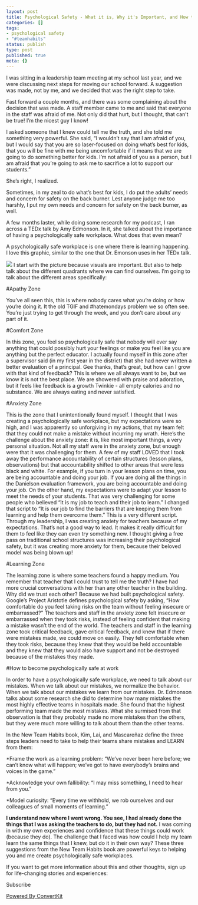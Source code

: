 ```yaml
---
layout: post
title: Psychological Safety - What it is, Why it's Important, and How to Foster it.
categories: []
tags:
- psychological safety
- "#teamhabits"
status: publish
type: post
published: true
meta: {}
---
```


I was sitting in a leadership team meeting at my school last year, and we were discussing next steps for moving our school forward. A suggestion was made, not by me, and we decided that was the right step to take.

Fast forward a couple months, and there was some complaining about the decision that was made. A staff member came to me and said that everyone in the staff was afraid of me. Not only did that hurt, but I thought, that can’t be true! I’m the nicest guy I know!

I asked someone that I knew could tell me the truth, and she told me something very powerful. She said, 
“I wouldn’t say that I am afraid of you, but I would say that you are so laser-focused on doing what’s best for kids, that you will be fine with me being uncomfortable if it means that we are going to do something better for kids. I’m not afraid of you as a person, but I am afraid that you’re going to ask me to sacrifice a lot to support our students.”

She’s right, I realized.

Sometimes, in my zeal to do what’s best for kids, I do put the adults’ needs and concern for safety on the back burner. Lest anyone judge me too harshly, I put my own needs and concern for safety on the back burner, as well.

A few months laster, while doing some research for my podcast, I ran across a TEDx talk by Amy Edmonson. In it, she talked about the importance of having a psychologically safe workplace. What does that even mean?

A psychologically safe workplace is one where there is learning happening. I love this graphic, similar to the one that Dr. Emonson uses in her TEDx talk. 
 
![](https://dellacorte.me/static/imgs/relationships/psychological-safety.png)
I start with the picture because visuals are important. But also to help talk about the different quadrants where we can find ourselves. 
I’m going to talk about the different areas specifically:

#Apathy Zone


You’ve all seen this, this is where nobody cares what you’re doing or how you’re doing it. It the old TGIF and #hatemondays problem we so often see. You’re just trying to get through the week, and you don’t care about any part of it.

#Comfort Zone


In this zone, you feel so psychologically safe that nobody will ever say anything that could possibly hurt your feelings or make you feel like you are anything but the perfect educator. I actually found myself in this zone after a supervisor said (in my first year in the district) that she had never written a better evaluation of a principal. Gee thanks, that’s great, but how can I grow with that kind of feedback? This is where we all always 
want to be, but we know it is not the best place. We are showered with praise and adoration, but it feels like feedback is a growth Twinkie - all empty calories and no substance. We are always eating and never satisfied.

#Anxiety Zone


This is the zone that I unintentionally found myself. I thought that I was creating a psychologically safe workplace, but my expectations were so high, and I was apparently so unforgiving in my actions, that my team felt that they could not make a mistake without incurring my wrath. 
Here’s the challenge about the anxiety zone: it is, like most important things, a very personal situation. Not all my staff were in the anxiety zone, but enough were that it was challenging for them. A few of my staff LOVED that I took away the performance accountability of certain structures (lesson plans, observations) but that accountability shifted to other areas that were less black and white. 
For example, if you turn in your lesson plans on time, you are being accountable and doing your job. If you are doing all the things in the Danielson evaluation framework, you are being accountable and doing your job. 
On the other hand, my expectations were to adapt your lesson to meet the needs of your students. That was very challenging for some people who believed “It is my job to teach and their job to learn.” I changed that script to “It is our job to find the barriers that are keeping them from learning and help them overcome them.” This is a very different script. 
Through my leadership, I was creating anxiety for teachers because of my expectations. That’s not a good way to lead. It makes it really difficult for them to feel like they can even try something new. 
I thought giving a free pass on traditional school structures was increasing their psychological safety, but it was creating more anxiety for them, because their beloved model was being blown up!

#Learning Zone


The learning zone is where some teachers found a happy medium. You remember that teacher that I could trust to tell me the truth? I have had more crucial conversations with her than any other teacher in the building. Why did we trust each other? Because we had built psychological safety. 
Google’s Project Aristotle defines psychological safety by asking, “How comfortable do you feel taking risks on the team without feeling insecure or embarrassed?”
The teachers and staff in the anxiety zone felt insecure or embarrassed when they took risks, instead of feeling confident that making a mistake wasn’t the end of the world. The teachers and staff in the learning zone took critical feedback, gave critical feedback, and knew that if there were mistakes made, we could move on easily. 
They felt comfortable when they took risks, because they knew that they would be held accountable and they knew that they would also have support and not be destroyed because of the mistakes they made.

#How to become psychologically safe at work


In order to have a psychologically safe workplace, we need to talk about our mistakes. When we talk about our mistakes, we normalize the behavior. When we talk about our mistakes we learn from our mistakes. 
Dr. Edmonson talks about  some research she did to determine how many mistakes the most highly effective teams in hospitals made. She found that the highest performing team made the most mistakes. What she surmised from that observation is that they probably made no more mistakes than the others, but they were much more willing to talk about them than the other teams.

In the New Team Habits book, Kim, Lai, and Mascareñaz define the three steps leaders need to take to help their teams share mistakes and LEARN from them:

*Frame the work as a learning problem: “We’ve never been here before; we can’t know what will happen; we’ve got to have everybody’s brains and voices in the game.”


*Acknowledge your own fallibility: “I may miss something, I need to hear from you.”


*Model curiosity: “Every time we withhold, we rob ourselves and our colleagues of small moments of learning.”

**I understand now where I went wrong. You see, I had already done the things that I was asking the teachers to do, but they had not.**
 I was coming in with my own experiences and confidence that these things could work (because they do). 
The challenge that I faced was how could I help my team learn the same things that I knew, but do it in their own way? 
These three suggestions from the New Team Habits book are powerful keys to helping you and me create psychologically safe workplaces.

If you want to get more information about this and other thoughts, sign up for life-changing stories and experiences:



Subscribe

[Powered By ConvertKit](https://convertkit.com?utm_source=dynamic&utm_medium=referral&utm_campaign=poweredby&utm_content=form)
